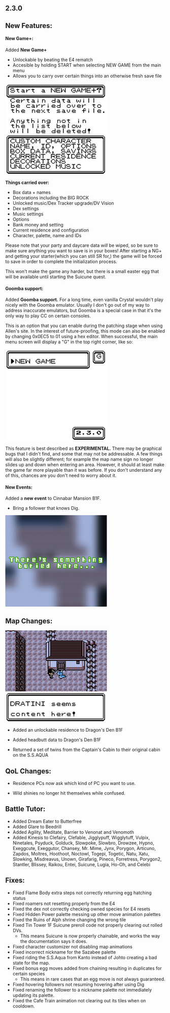 2.3.0
--------------
## New Features:

#### New Game+:
Added **New Game+**<a name="2_3_0_New_Game_Plus"></a>
 - Unlockable by beating the E4 rematch
 - Accesible by holding START when selecting NEW GAME from the main menu
 - Allows you to carry over certain things into an otherwise fresh save file

![](images/2_3_0_Changelog/image2.png)

**Things carried over:**
 - Box data + names
 - Decorations including the BIG ROCK
 - Unlocked music/Dex Tracker upgrade/DV Vision
 - Dex settings
 - Music settings
 - Options
 - Bank money and setting
 - Current residence and configuration
 - Character, palette, name and IDs

Please note that your party and daycare data _will_ be wiped, so be sure to make sure anything you want to save is in your boxes! After starting a NG+ and getting your starter(which you can still SR for,) the game will be forced to save in order to complete the initialization process.

This won't make the game any harder, but there is a small easter egg that will be available until starting the Suicune quest.

#### Goomba support:
Added **Goomba support.**<a name="2_3_0_Goomba"></a> For a long time, even vanilla Crystal wouldn't play nicely with the Goomba emulator. Usually I don't go out of my way to address inaccurate emulators, but Goomba is a special case in that it's the only way to play CC on certain consoles.

This is an option that you can enable during the patching stage when using Allen's site. In the interest of future-proofing, this mode can also be enabled by changing 0x0EC5 to 01 using a hex editor. When successful, the main menu screen will display a "G" in the top right corner, like so:

![](images/2_3_0_Changelog/image1.png)

This feature is best described as **EXPERIMENTAL.** There may be graphical bugs that I didn't find, and some that may not be addressable. A few things will also be slightly different; for example the map name sign no longer slides up and down when entering an area. However, it should at least make the game far more playable than it was before. If you don't understand any of this, chances are you don't need to worry about it.

#### New Events:
Added a **new event** to Cinnabar Mansion B1F.
 - Bring a follower that knows Dig.

![](images/2_3_0_Changelog/image4.png)

## Map Changes:
![](images/2_3_0_Changelog/image3.png)
 - Added an unlockable residence to Dragon's Den B1F
 - Added headbutt data to Dragon's Den B1F

 - Returned a set of twins from the Captain's Cabin to their original cabin on the S.S.AQUA

## QoL Changes:
 - Residence PCs now ask which kind of PC you want to use.

 - Wild shinies no longer hit themselves while confused.

## Battle Tutor:
 - Added Dream Eater to Butterfree
 - Added Glare to Beedrill
 - Added Agility, Meditate, Barrier to Venonat and Venomoth
 - Added Kinesis to Clefairy, Clefable, Jigglypuff, Wigglytuff, Vulpix, Ninetales, Psyduck, Golduck, Slowpoke, Slowbro, Drowzee, Hypno, Exeggcute, Exeggutor, Chansey, Mr. Mime, Jynx, Porygon, Articuno, Zapdos, Moltres, Hoothoot, Noctowl, Togepi, Togetic, Natu, Xatu, Slowking, Misdreavus, Unown, Girafarig, Pineco, Forretress, Porygon2, Stantler, Blissey, Raikou, Entei, Suicune, Lugia, Ho-Oh, and Celebi

## Fixes:
 - Fixed Flame Body extra steps not correctly returning egg hatching status
 - Fixed roamers not resetting properly from the E4
 - Fixed the dex not correctly checking owned species for E4 resets
 - Fixed Hidden Power palette messing up other move animation palettes
 - Fixed the Ruins of Alph shrine changing the wrong tile
 - Fixed Tin Tower 1F Suicune preroll code not properly clearing out rolled DVs.
	 * This means Suicune is now properly chainable, and works the way the documentation says it does.
 - Fixed character customizer not disabling map animations
 - Fixed incorrect nickname for the Sazabee palette
 - Fixed riding the S.S.Aqua from Kanto instead of Johto creating a bad state for the map.
 - Fixed bonus egg moves added from chaining resulting in duplicates for certain species
	 * This means in rare cases that an egg move is not always guaranteed.
 - Fixed hovering followers not resuming hovering after using Dig
 - Fixed renaming the follower to a nickname palette not immediately updating its palette.
 - Fixed the Cafe Train animation not clearing out its tiles when on cooldown.
